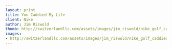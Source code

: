 ```yaml
--- 
layout: print
title: You Caddied My Life
client: Nike
author: Jim Riswold
thumb: http://switzerlandllc.com/assets/images/jim_riswold/nike_golf_caddied_my_life-small.jpg
images: 
- http://switzerlandllc.com/assets/images/jim_riswold/nike_golf_caddied_my_life.jpg
---
```

